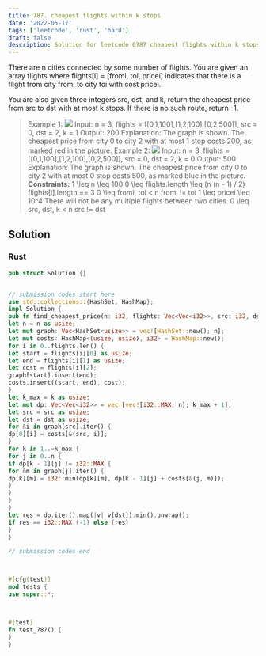 ```yaml
---
title: 787. cheapest flights within k stops
date: '2022-05-17'
tags: ['leetcode', 'rust', 'hard']
draft: false
description: Solution for leetcode 0787 cheapest flights within k stops
---
```




There are n cities connected by some number of flights. You are given an array flights where flights[i] <TeX>=</TeX> [fromi, toi, pricei] indicates that there is a flight from city fromi to city toi with cost pricei.

You are also given three integers src, dst, and k, return the cheapest price from src to dst with at most k stops. If there is no such route, return -1.



>   Example 1:
>   ![](https://s3-lc-upload.s3.amazonaws.com/uploads/2018/02/16/995.png)
>   Input: n <TeX>=</TeX> 3, flights <TeX>=</TeX> [[0,1,100],[1,2,100],[0,2,500]], src <TeX>=</TeX> 0, dst <TeX>=</TeX> 2, k <TeX>=</TeX> 1
>   Output: 200
>   Explanation: The graph is shown.
>   The cheapest price from city 0 to city 2 with at most 1 stop costs 200, as marked red in the picture.
>   Example 2:
>   ![](https://s3-lc-upload.s3.amazonaws.com/uploads/2018/02/16/995.png)
>   Input: n <TeX>=</TeX> 3, flights <TeX>=</TeX> [[0,1,100],[1,2,100],[0,2,500]], src <TeX>=</TeX> 0, dst <TeX>=</TeX> 2, k <TeX>=</TeX> 0
>   Output: 500
>   Explanation: The graph is shown.
>   The cheapest price from city 0 to city 2 with at most 0 stop costs 500, as marked blue in the picture.
**Constraints:**
>   	1 <TeX>\leq</TeX> n <TeX>\leq</TeX> 100
>   	0 <TeX>\leq</TeX> flights.length <TeX>\leq</TeX> (n  (n - 1) / 2)
>   	flights[i].length <TeX>=</TeX><TeX>=</TeX> 3
>   	0 <TeX>\leq</TeX> fromi, toi < n
>   	fromi !<TeX>=</TeX> toi
>   	1 <TeX>\leq</TeX> pricei <TeX>\leq</TeX> 10^4
>   	There will not be any multiple flights between two cities.
>   	0 <TeX>\leq</TeX> src, dst, k < n
>   	src !<TeX>=</TeX> dst


## Solution


### Rust
```rust
pub struct Solution {}


// submission codes start here
use std::collections::{HashSet, HashMap};
impl Solution {
pub fn find_cheapest_price(n: i32, flights: Vec<Vec<i32>>, src: i32, dst: i32, k: i32) -> i32 {
let n = n as usize;
let mut graph: Vec<HashSet<usize>> = vec![HashSet::new(); n];
let mut costs: HashMap<(usize, usize), i32> = HashMap::new();
for i in 0..flights.len() {
let start = flights[i][0] as usize;
let end = flights[i][1] as usize;
let cost = flights[i][2];
graph[start].insert(end);
costs.insert((start, end), cost);
}
let k_max = k as usize;
let mut dp: Vec<Vec<i32>> = vec![vec![i32::MAX; n]; k_max + 1];
let src = src as usize;
let dst = dst as usize;
for &i in graph[src].iter() {
dp[0][i] = costs[&(src, i)];
}
for k in 1..=k_max {
for j in 0..n {
if dp[k - 1][j] != i32::MAX {
for &m in graph[j].iter() {
dp[k][m] = i32::min(dp[k][m], dp[k - 1][j] + costs[&(j, m)]);
}
}
}
}
let res = dp.iter().map(|v| v[dst]).min().unwrap();
if res == i32::MAX {-1} else {res}
}
}

// submission codes end



#[cfg(test)]
mod tests {
use super::*;



#[test]
fn test_787() {
}
}

```
